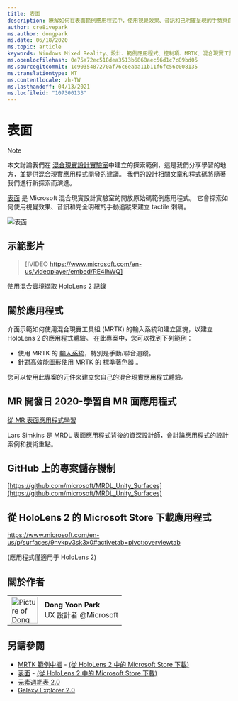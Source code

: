 ```yaml
---
title: 表面
description: 瞭解如何在表面範例應用程式中，使用視覺效果、音訊和已明確呈現的手勢來建立 tactile sensations。
author: cre8ivepark
ms.author: dongpark
ms.date: 06/18/2020
ms.topic: article
keywords: Windows Mixed Reality、設計、範例應用程式、控制項、MRTK、混合現實工具組、Unity、範例應用程式、範例應用程式、開放原始碼、Microsoft Store、HoloLens、混合現實耳機、windows Mixed Reality 耳機、虛擬實境耳機
ms.openlocfilehash: 0e75a72ec518dea3513b6868aec56d1c7c89bd05
ms.sourcegitcommit: 1c9035487270af76c6eaba11b11f6fc56c008135
ms.translationtype: MT
ms.contentlocale: zh-TW
ms.lasthandoff: 04/13/2021
ms.locfileid: "107300133"
---
```

# <a name="surfaces"></a>表面

>[!NOTE]
>本文討論我們在 [混合現實設計實驗室](https://github.com/Microsoft/MRDesignLabs_Unity)中建立的探索範例，這是我們分享學習的地方，並提供混合現實應用程式開發的建議。 我們的設計相關文章和程式碼將隨著我們進行新探索而演進。

[表面](https://github.com/microsoft/MRDL_Unity_Surfaces)  是 Microsoft 混合現實設計實驗室的開放原始碼範例應用程式。 它會探索如何使用視覺效果、音訊和完全明確的手動追蹤來建立 tactile 刺痛。

![表面](images/MRDL_Surfaces_1.jpg)

## <a name="demo-video"></a>示範影片 

> [!VIDEO https://www.microsoft.com/en-us/videoplayer/embed/RE4IhWQ]

使用混合實境擷取 HoloLens 2 記錄

## <a name="about-the-app"></a>關於應用程式

介面示範如何使用混合現實工具組 (MRTK) 的輸入系統和建立區塊，以建立 HoloLens 2 的應用程式體驗。 在此專案中，您可以找到下列範例：

- 使用 MRTK 的 [輸入系統](https://docs.microsoft.com/windows/mixed-reality/mrtk-unity/features/input/overview)，特別是手動/聯合追蹤。
- 針對高效能圖形使用 MRTK 的 [標準著色器](https://docs.microsoft.com/windows/mixed-reality/mrtk-unity/features/rendering/mrtk-standard-shader) 。

您可以使用此專案的元件來建立您自己的混合現實應用程式體驗。

## <a name="mr-dev-days-2020---learnings-from-the-mr-surfaces-app"></a>MR 開發日 2020-學習自 MR 面應用程式

[從 MR 表面應用程式學習](https://channel9.msdn.com/Shows/Docs-Mixed-Reality/Learnings-from-the-MR-Surfaces-App)

Lars Simkins 是 MRDL 表面應用程式背後的資深設計師，會討論應用程式的設計案例和技術重點。

## <a name="project-repository-on-github"></a>GitHub 上的專案儲存機制

[https://github.com/microsoft/MRDL_Unity_Surfaces](https://github.com/microsoft/MRDL_Unity_Surfaces)

## <a name="download-app-from-microsoft-store-in-hololens-2"></a>從 HoloLens 2 的 Microsoft Store 下載應用程式

https://www.microsoft.com/en-us/p/surfaces/9nvkpv3sk3x0#activetab=pivot:overviewtab

 (應用程式僅適用于 HoloLens 2) 

## <a name="about-the-author"></a>關於作者

<table style="border-collapse:collapse" padding-left="0px">
<tr>
<td style="border-style: none" width="60px"><img alt="Picture of Dong Yoon Park" width="60" height="60" src="images/dongyoonpark.jpg"></td>
<td style="border-style: none"><b>Dong Yoon Park</b><br>UX 設計者 @Microsoft</td>
</tr>
</table>

## <a name="see-also"></a>另請參閱

* [MRTK 範例中樞](https://docs.microsoft.com/windows/mixed-reality/mrtk-unity/features/example-scenes/example-hub) - [ (從 HoloLens 2 中的 Microsoft Store 下載)](https://www.microsoft.com/en-us/p/mrtk-examples-hub/9mv8c39l2sj4)
* [表面](sampleapp-surfaces.md) - [ (從 HoloLens 2 中的 Microsoft Store 下載)](https://www.microsoft.com/en-us/p/surfaces/9nvkpv3sk3x0)
* [元素週期表 2.0](https://medium.com/@dongyoonpark/bringing-the-periodic-table-of-the-elements-app-to-hololens-2-with-mrtk-v2-a6e3d8362158)
* [Galaxy Explorer 2.0](galaxy-explorer-update.md)
